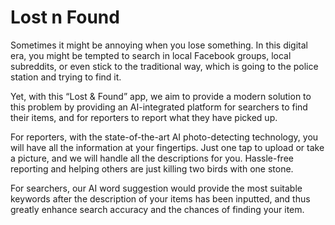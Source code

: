 # Lost n Found

Sometimes it might be annoying when you lose something. In this digital era, you might be tempted to search in local Facebook groups, local subreddits, or even stick to the traditional way, which is going to the police station and trying to find it.

Yet, with this “Lost & Found” app, we aim to provide a modern solution to this problem by providing an AI-integrated platform for searchers to find their items, and for reporters to report what they have picked up.

For reporters, with the state-of-the-art AI photo-detecting technology, you will have all the information at your fingertips. Just one tap to upload or take a picture, and we will handle all the descriptions for you. Hassle-free reporting and helping others are just killing two birds with one stone.

For searchers, our AI word suggestion would provide the most suitable keywords after the description of your items has been inputted, and thus greatly enhance search accuracy and the chances of finding your item.